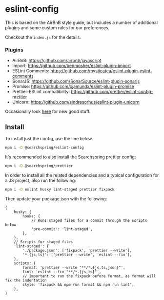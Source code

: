 # eslint-config

This is based on the AirBnB style guide, but includes a number of additional plugins and some custom rules for our preferences.

Checkout the `index.js` for the details.

### Plugins

- AirBnB: https://github.com/airbnb/javascript
- Import: https://github.com/benmosher/eslint-plugin-import
- ESLint Comments: https://github.com/mysticatea/eslint-plugin-eslint-comments
- SonarJS: https://github.com/SonarSource/eslint-plugin-sonarjs
- Promise: https://github.com/xjamundx/eslint-plugin-promise
- Prettier-ESLint compatibility: https://github.com/prettier/eslint-config-prettier
- Unicorn: https://github.com/sindresorhus/eslint-plugin-unicorn

Occasionally look [here](https://github.com/dustinspecker/awesome-eslint) for new good stuff.

## Install

To install just the config, use the line below.

```bash
npm i -D @searchspring/eslint-config
```

It's recommended to also install the Searchspring prettier config:

```bash
npm i -D @searchspring/prettier
```

In order to install all the related dependencies and a typical configuration for a JS project, also run the following:

```bash
npm i -D eslint husky lint-staged prettier fixpack
```

Then update your package.json with the following:

```json5
{
	husky: {
		hooks: {
			// Runs staged files for a commit through the scripts below
			'pre-commit': 'lint-staged',
		},
	},
	// Scripts for staged files
	'lint-staged': {
		'./package.json': ['fixpack', 'prettier --write'],
		'*.{js,ts}': ['prettier --write', 'eslint --fix'],
	},
	scripts: {
		format: 'prettier --write "**/*.{js,ts,json}"',
		lint: 'eslint --fix "**/*.{js,ts}"',
		// Important to run the fixpack before format, as format will fix the indentation
		style: 'fixpack && npm run format && npm run lint',
	},
}
```
